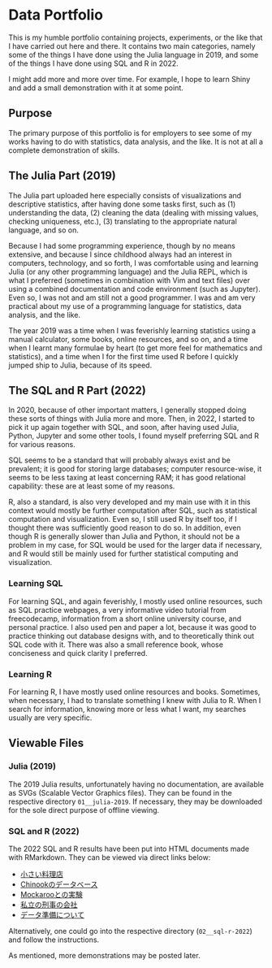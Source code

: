 # Data Portfolio
This is my humble portfolio containing projects, experiments, or the like that I
have carried out here and there. It contains two main categories, namely some of
the things I have done using the Julia language in 2019, and some of the things
I have done using SQL and R in 2022. 

I might add more and more over time. For example, I hope to learn Shiny and add
a small demonstration with it at some point.

## Purpose
The primary purpose of this portfolio is for employers to see some of my works
having to do with statistics, data analysis, and the like. It is not at all a
complete demonstration of skills.

## The Julia Part (2019)
The Julia part uploaded here especially consists of visualizations and descriptive
statistics, after having done some tasks first, such as (1) understanding the
data, (2) cleaning the data (dealing with missing values, checking uniqueness,
etc.), (3) translating to the appropriate natural language, and so on.

Because I had some programming experience, though by no means extensive, and
because I since childhood always had an interest in computers, technology,
and so forth, I was comfortable using and learning Julia (or any other 
programming language) and the Julia REPL, which is what I preferred 
(sometimes in combination with Vim and text files) over using a combined
documentation and code environment (such as Jupyter). Even so, I was not and
am still not a good programmer. I was and am very practical about my use of
a programming language for statistics, data analysis, and the like.

The year 2019 was a time when I was feverishly learning statistics using
a manual calculator, some books, online resources, and so on, and a time
when I learnt many formulae by heart (to get more feel for mathematics and 
statistics), and a time when I for the first time used R before I quickly
jumped ship to Julia, because of its speed.

## The SQL and R Part (2022)
In 2020, because of other important matters, I generally stopped doing these
sorts of things with Julia more and more. Then, in 2022, I started to pick it
up again together with SQL, and soon, after having used Julia, Python,
Jupyter and some other tools, I found myself preferring SQL and R for various 
reasons.

SQL seems to be a standard that will probably always exist and be prevalent;
it is good for storing large databases; computer resource-wise, it seems to
be less taxing at least concerning RAM; it has good relational capability:
these are at least some of my reasons.

R, also a standard, is also very developed and my main use with it in this
context would mostly be further computation after SQL, such as statistical
computation and visualization. Even so, I still used R by itself too, if I
thought there was sufficiently good reason to do so. In addition, even though
R is generally slower than Julia and Python, it should not be a problem in
my case, for SQL would be used for the larger data if necessary, and R would
still be mainly used for further statistical computing and visualization.

### Learning SQL
For learning SQL, and again feverishly, I mostly used online resources, 
such as SQL practice webpages, a very informative video tutorial from
freecodecamp, information from a short online university course, and
personal practice. I also used pen and paper a lot, because it was good
to practice thinking out database designs with, and to theoretically
think out SQL code with it. There was also a small reference book, 
whose conciseness and quick clarity I preferred.

### Learning R
For learning R, I have mostly used online resources and books. Sometimes,
when necessary, I had to translate something I knew with Julia to R. When
I search for information, knowing more or less what I want, my searches
usually are very specific.

## Viewable Files
### Julia (2019)
The 2019 Julia results, unfortunately having no documentation, are available
as SVGs (Scalable Vector Graphics files). They can be found in the respective
directory ```01__julia-2019```. If necessary, they may be downloaded for the
sole direct purpose of offline viewing.

### SQL and R (2022)
The 2022 SQL and R results have been put into HTML documents made with RMarkdown.
They can be viewed via direct links below:

- [小さい料理店](https://htmlpreview.github.io/?https://github.com/Stats7/Data-Science-Portfolio/blob/main/02__sql-r-2022/chiisai-ryouriten_.nb.html)
- [Chinookのデータベース](https://htmlpreview.github.io/?https://github.com/Stats7/Data-Science-Portfolio/blob/main/02__sql-r-2022/chinook_db.nb.html)
- [Mockarooとの実験](https://htmlpreview.github.io/?https://github.com/Stats7/Data-Science-Portfolio/blob/main/02__sql-r-2022/person-data_mockaroo.nb.html)
- [私立の刑事の会社](https://htmlpreview.github.io/?https://github.com/Stats7/Data-Science-Portfolio/blob/main/02__sql-r-2022/watakushiritsu-no-keiji-no-kaisha.nb.html
)
- [データ準備について](https://htmlpreview.github.io/?https://github.com/Stats7/Data-Science-Portfolio/blob/main/02__sql-r-2022/data-wrangling-sql.nb.html)

Alternatively, one could go into the respective directory (```02__sql-r-2022```)
and follow the instructions.

As mentioned, more demonstrations may be posted later.
